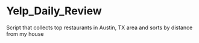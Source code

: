 # Yelp_Daily_Review
Script that collects top restaurants in Austin, TX area and sorts by distance from my house
